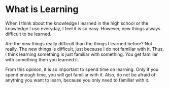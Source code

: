 # What is Learning

When I think about the knowledge I learned in the high school or the knowledge I
use everyday, I feel it is so easy. However, new things always difficult to be
learned.

Are the new things really difficult than the things I learned before? Not
really. The new things is difficult, just because I do not familiar with it.
Thus, I think learning something is just familiar with something. You get
familiar with something then you learned it.

From this opinion, it is so important to spend time on learning. Only if you
spend enough time, you will get familiar with it. Also, do not be afraid of
anything you want to learn, because you only need to familiar with it.
